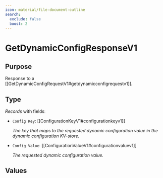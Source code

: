 ```yaml
---
icon: material/file-document-outline
search:
  exclude: false
  boost: 2
---
```


# GetDynamicConfigResponseV1

## Purpose

<!-- --8<-- [start:purpose] -->
Response to a [[GetDynamicConfigRequestV1#getdynamicconfigrequestv1]].
<!-- --8<-- [end:purpose] -->

## Type

<!-- --8<-- [start:type] -->
<div class="type" markdown>

*Records* with fields:

- `Config Key`: [[ConfigurationKeyV1#configurationkeyv1]]

  *The key that maps to the requested dynamic configuration value in the dynamic configuration KV-store.*

- `Config Value`: [[ConfigurationValueV1#configurationvaluev1]]

  *The requested dynamic configuration value.*

</div>
<!-- --8<-- [end:type] -->

## Values

